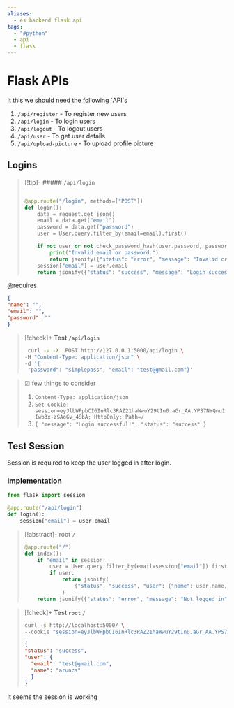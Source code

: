 ```yaml
---
aliases:
  - es backend flask api
tags:
  - "#python"
  - api
  - flask
---
```

# Flask APIs
It this we should need the following `API's
1. `/api/register` - To register new users
2. `/api/login` - To login users
3. `/api/logout` - To logout users
4. `/api/user` - To get user details
5. `/api/upload-picture` - To upload profile picture


## Logins

> [!tip]- ##### `/api/login` 
> ```python
> 
> @app.route("/login", methods=["POST"])
> def login():
>     data = request.get_json()
>     email = data.get("email")
>     password = data.get("password")
>     user = User.query.filter_by(email=email).first()
> 
>     if not user or not check_password_hash(user.password, password):
>         print("Invalid email or password.")
>         return jsonify({"status": "error", "message": "Invalid credentials"}), 401
>     session["email"] = user.email
>     return jsonify({"status": "success", "message": "Login successful!"}), 200
> 
> ```

@requires 
```json
{
"name": "",
"email": "",
"password": ""
}
```


> [!check]+ **Test `/api/login`**
> ```bash
>  curl -v -X  POST http://127.0.0.1:5000/api/login \
> -H "Content-Type: application/json" \
> -d '{
>  "password": "simplepass", "email": "test@gmail.com"}'
> ```

> ☑ few things to consider 
> 1. `Content-Type: application/json`
> 2. `Set-Cookie: session=eyJlbWFpbCI6InRlc3RAZ21haWwuY29tIn0.aGr_AA.YPS7NYQnu1Iwb3x-zSAoGv_4SbA; HttpOnly; Path=/`
> 3. `{ "message": "Login successful!", "status": "success" }`

## Test Session 
Session is required to keep the user logged in after login.

### Implementation 
```python
from flask import session 

@app.route("/api/login")
def login():
    session["email"] = user.email


```


> [!abstract]- root `/`
> ```python
> @app.route("/")
> def index():
>     if "email" in session:
>         user = User.query.filter_by(email=session["email"]).first()
>         if user:
>             return jsonify(
>                 {"status": "success", "user": {"name": user.name, "email": user.email}}
>             )
>     return jsonify({"status": "error", "message": "Not logged in"}), 401
> ```

>[!check]+ **Test `root` `/`**
>```bash
>curl -s http://localhost:5000/ \
  >--cookie "session=eyJlbWFpbCI6InRlc3RAZ21haWwuY29tIn0.aGr_AA.YPS7NYQnu1Iwb3x-zSAoGv_4SbA"
>```
>```json
>{
> "status": "success", 
> "user": {
> 	"email": "test@gmail.com", 
> 	"name": "aruncs"
>   }
> }
>```

It seems the session is working 

